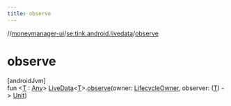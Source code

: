 ```yaml
---
title: observe
---
```

//[moneymanager-ui](../../index.html)/[se.tink.android.livedata](index.html)/[observe](observe.html)



# observe



[androidJvm]\
fun &lt;[T](observe.html) : [Any](https://kotlinlang.org/api/latest/jvm/stdlib/kotlin/-any/index.html)&gt; [LiveData](https://developer.android.com/reference/kotlin/androidx/lifecycle/LiveData.html)&lt;[T](observe.html)&gt;.[observe](observe.html)(owner: [LifecycleOwner](https://developer.android.com/reference/kotlin/androidx/lifecycle/LifecycleOwner.html), observer: ([T](observe.html)) -&gt; [Unit](https://kotlinlang.org/api/latest/jvm/stdlib/kotlin/-unit/index.html))




